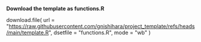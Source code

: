 

**Download the template as functions.R**

download.file(
  url = "https://raw.githubusercontent.com/gnishihara/project_template/refs/heads/main/template.R",
  dsetfile = "functions.R",
  mode = "wb"
)

